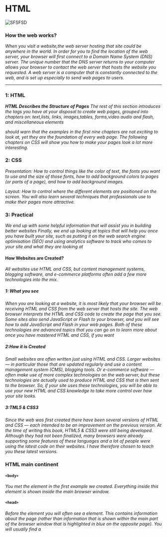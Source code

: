# HTML
![SFSFSD](https://encrypted-tbn0.gstatic.com/images?q=tbn:ANd9GcRfRxCKiS7qkVILEENB6IVCsNH742LMh9buUuZV4REd3iWswQFisYgquJ0qUR8-ped0R2k&usqp=CAU.JPG)
### How the web works?
*When you visit a website,the web server hosting that site could be anywhere in the world. In order for you to find the location of the web server, your browser will first connect to a Domain Name System (DNS) server.*
*The unique number that the  DNS server returns to your computer allows your browser to contact the web server  that hosts the website you  requested. A web server is a  computer that is constantly  connected to the web, and is set  up especially to send web pages to users.*

--------------------------------------------------
### 1: HTML
***HTML Describes the Structure of Pages***
*The rest of this section introduces the tags you have  at your disposal to create web pages, grouped into chapters on: text,lists, links, images,tables,  forms,video audio and flash, and miscellaneous elements*

*should warn that the examples in the first nine chapters are not exciting to look at, yet they are the foundation of every web page. The following chapters on CSS will show you how to make your pages look a lot more interesting.*


### 2: CSS
*Presentation: How to control things like the color of text, the fonts you want to use and the size of those fonts, how to add background colors to pages (or parts of a page), and how to add background images.*

*Layout: How to control where the different elements are positioned on the screen. You will also learn several techniques that professionals use to make  their pages more attractive.*


### 3: Practical
*We end up with some helpful information that will assist you in building better websites*
*Finally, we end up looking at topics that will help you once you have built your site, such as putting it on the web search  engine optimisation (SEO) and using analytics software to track who comes to your site and what 
they are looking at*

#### How Websites are Created?
*All websites use HTML and CSS, but content  management systems, blogging software, and  e-commerce platforms often add a few more technologies into the mix.*

##### 1: What you see
*When you are looking at a  website, it is most likely that  your browser will be receiving  HTML and CSS from the web  server that hosts the site. The  web browser interprets the  HTML and CSS code to create the page that you see. 
Some sites also send JavaScript  or Flash to your browser, and you  will see how to add JavaScript  and Flash in your web pages. Both of these technologies are advanced topics that you can go  on to learn more about once you have mastered HTML and CSS, if you want*


##### 2:How it is Created
*Small websites are often written just using HTML and CSS. Larger websites — in particular  those that are updated regularly  and use a content management  system (CMS), blogging tools.
Or  e-commerce software — often  make use of more complex  technologies on the web server,  but these technologies are  actually used to produce HTML  and CSS that is then sent to the  browser. So, if your site uses  these technologies, you will be  able to use your new HTML and  CSS knowledge to take more  control over how your site looks.*




##### 3:TML5 & CSS3
*Since the web was first created  there have been several versions  of HTML and CSS — each  intended to be an improvement  on the previous version.  At the time of writing this  book, HTML5 & CSS3 were  still being developed. Although  they had not been finalized,  many browsers were already  supporting some features of  these languages and a lot of  people were using the latest  code on their websites. I have  therefore chosen to teach you these latest versions.*




### HTML main continent
#### `<body>`
*You met the <body> element 
in the first example we created. 
Everything inside this element is 
shown inside the main browser 
window.*

#### `<head>`
*Before the <body> element you 
will often see a <head> element. 
This contains information 
about the page (rather than 
information that is shown within 
the main part of the browser 
window that is highlighted in 
blue on the opposite page). 
You will usually find a <title>
element inside the <head>
element.*

#### `<title>`
*The contents of the <title>
element are either shown in the 
top of the browser, above where 
you usually type in the URL of 
the page you want to visit, or 
on the tab for that page (if your 
browser uses tabs to allow you 
to view multiple pages at the 
same time*

`<form>`
*Element uses the action attribute to indicate the page that 
the data is being sent to. Each of the form controls sits inside the <form> element.
 Different types of form control are suited to collecting different types of data. 
The <fieldset> element is used to group related questions together. The <label> element indicates the purpose of each form control.*

----------------------------------------------------
## The Evolution of HTML
>Each new version was designed  to be an improvement on the last (with new elements and  attributes added and older code  removed). 
There have also been several  versions of each browser used to view web pages, each of which implements new code. Not all  web users, however, have the  latest browsers installed on  their computers, which means that not everyone will be able to  view all of the latest features and markup.

#### HTML 4
*With the exception of a few  elements added in HTML5 
(which have been highlighted),  the elements you have seen in  this book were all available in .
Although HTML 4 had some presentational elements to  control the appearance of pages,  authors are not recommended to  use them any more. (Examples include the <center> element  for centering content on a page, <font> for controlling  the appearance of text, and  <strike> to put a line through  the text — all of these can be achieved with CSS instead.)* 



#### XHTML 1.0

*In 1998, a language called XML  was published. Its purpose  was to allow people to write  new markup languages. Since  HTML was the most widely used  markup language around, it was  decided that HTML 4 should be reformulated to follow the rules  of XML and it was renamed  XHTML. This meant that  authors had to follow some new,  more strict rules about writing markup. For example:*


* Every element needed a closing tag (except for empty elements such as <img />).
* Attribute names had to be in lowercase.
* All attributes required a value, and all values were to be placed in double quotes.
* Deprecated elements should no longer be used.
* Every element that was opened inside another element should be closed inside that same element. 

#### HTML5
*web page authors do not need to close all tags, and new elements and attributes will be introduced. 
At the time of writing, the HTML5 specification had not been completed, but the major browser makers had started to implement many of the new features, and web page authors were rapidly adopting the new markup.Despite the fact that HTML5 is not yet completed, you can safely take advantage of the new features of the language as long as you endeavour to ensure that users with older browsers will be able to view your pages (even though some of the extra features will not be visible to them)*

#### some of contents of Html5 codes
`<!-- -->`
*If you want to add a comment 
to your code that will not be 
visible in the user's browser, you 
can add the text between these 
characters:*
`<!-- comment goes here -->`




`<div>`
*The <div> element allows you to 
group a set of elements together 
in one block-level box.*

`<span>`
*The <span> element acts like 
an inline equivalent of the <div>
element. It is used to either*

-|contains
-|-
1|Contain a section of text where there is no other suitable element to differentiate it from its surrounding text
2|Contain a number of inline elements


`<iframe>` 
*An iframe is like a little window 
that has been cut into your 
page — and in that window you 
can see another page. The term 
iframe is an abbreviation of inline 
frame*


`src`
*The src attribute specifies the 
URL of the page to show in the 
frame.*
`height`
*The height attribute specifies 
the height of the iframe in pixels.*
`width`
*The width attribute specifies 
the width of the iframe in pixels.*


`crolling`

*The scrolling attribute will 
not be supported in HTML5. In 
HTML 4 and XHTML, it indicates 
whether the iframe should 
have scrollbars or not. This is 
important if the page inside the 
iframe is larger than the space 
you have allowed for it (using the 
height and width attributes). 

`Scrollbars`

*allow the user to move 
around the frame to see more 
content. It can take one of three 
values: yes (to show scrollbars), 
no (to hide scrollbars) and auto
(to show them only if needed).*

`frameborder`

*The frameborder attribute will 
not be supported in HTML5. In 
HTML 4 and XHTML, it indicates 
whether the frame should have 
a border or not. A value of 0
indicates that no border should 
be shown. A value of 1 indicates 
that a border should be shown.*

`seamless`

*In HTML5, a new attribute 
called seamless can be applied 
to an iframe where scrollbars 
are not desired. The seamless
attribute (like some other new 
HTML5 attributes) does not 
need a value, but you will often 
see authors give it a value of 
seamless. Older browsers 
do not support the seamless
attribute.*

`<meta>`
*The <meta> element lives 
inside the <head> element and 
contains information about that 
web page*

-------------------------------
## Traditional HTML Layouts
![SFSF](https://encrypted-tbn0.gstatic.com/images?q=tbn:ANd9GcSA5CahAwdOWNlETTPhdwfijpYmO2jLVDj3RQ&usqp=CAU.JPG)

>For a long time, web page authors used <div> elements to group together related elements on the page (such as the elements that form a header, an article, footer or sidebar). Authors used class or id attributes to indicate the role of the <div> element in the structure of the page.

1.  `<header>` and `<footer>`

elements can be used for:
* The main header or footer 
that appears at the top or 
bottom of every page on the 
site.
* A header or footer for an 
individual <article> or 
<section> within the page.

2. `<nav>`

*element is used to  contain the major navigational 
blocks on the site such as the primary site navigation. Going back to our blog example, 
if you wanted to finish an article 
with links to related blog posts, 
these would not be counted as major navigational blocks and therefore should not sit inside a <nav> element.* 

`<article>`

*element acts as a container for any section of a page that could stand alone and potentially be syndicated*


`<aside>`

*element has two 
purposes, depending on whether 
it is inside an <article>
element or not.*

`<section>`

*element groups 
related content together, and 
typically each section would 
have its own heading.*

`<hgroup>`

*element is to group together a 
set of one or more <h1> through 
<h6> elements so that they are 
treated as one single heading.*

`<figure>`

*element in Chapter 5 when we 
looked at images. It can be used 
to contain any content that is 
referenced from the main flow of 
an article (not just images).*


~~~~~~
Older browsers that do not know the new HTML5 elements will automatically treat them as inline elements. Therefore, to help older browsers, you should include the line of CSS on the left which states which new elements should be rendered as block-level elements.Also, IE9 was the first version of Internet Explorer to allow CSS rules to be associated with these new HTML5 layout elements. In order to style these elements using earlier versions of IE, you need to use a simple JavaScript known as the HTML5 shiv or  HTML5 shim. 
~~~~~~~~~


### Summary
>The new HTML5 elements indicate the purpose of 
different parts of a web page and help to describe 
its structure.
* The new elements provide clearer code (compared 
with using multiple <div> elements).
* Older browsers that do not understand HTML5 
elements need to be told which elements are 
block-level elements.
* To make HTML5 elements work in Internet Explorer 8 
(and older versions of IE), extra JavaScript is needed, 
which is available free from Google.


-------------------------------------

## Why People Visit YOUR Website?
![HFTH](https://encrypted-tbn0.gstatic.com/images?q=tbn:ANd9GcSTDDBb5yTpG_RSH-4PC9Pp_g_5OJ7CK8Tr7Q&usqp=CAU.JPG)
>Your content and design should 
be influenced by the goals of 
your users. 
To help determine why people 
are coming to your website, 
there are two basic categories of 
questions you can ask:

***1: The first attempts to discover 
the underlying motivations for 
why visitors come to the site.***

***2: The second examines the 
specific goals of the visitors. 
These are the triggers making 
them come to the site now.***


so

#### Key Motivations
* Are they looking for general 
entertainment or do they 
need to achieve a specific 
goal? 
* If there is a specific goal, is 
it a personal or professional 
one?
* Do they see spending time on 
this activity as essential or a 
luxury?..

#### pecific Goals
* Do they want general 
information / research (such 
as background on a topic / 
company), or are they after 
something specific (such as a 
particular fact or information 
on a product)?
* Are they already familiar with 
the service or product that 
you offer or do they need to 
be introduced to it?
* Are they looking for time 
sensitive information, such as 
the latest news or updates on 
a particular topic?



#### Key Information
* Will visitors be familiar with 
your subject area / brand 
or do you need to introduce 
yourself?
* Will they be familiar with 
the product / service / 
information you are covering 
or do they need background 
information on it?
* What are the most important 
features of what you are 
offering?
* What is special about what 
you offer that differentiates 
you from other sites that offer 
something similar?
* Once people have achieved 
the goal that sent them to 
your site, are there common 
questions people ask about 
this subject area?


#### Goods / Services
* How often do the same 
people return to purchase 
from you?
* How often is your stock 
updated or your service 
changed?
Information
* How often is the subject 
updated?
* What percentage of your 
visitors would return for 
regular updates on the 
subject, compared with 
those who will just need the 
information once?...

### Example Site Map
![HH](https://encrypted-tbn0.gstatic.com/images?q=tbn:ANd9GcRDKnEvd8DbxW-XI6lY1XsMAlHax6ywAD7KhrBFgmeeXFZytEVPhAUB9igFHNSv8p1-qcE&usqp=CAU.JPG)


>At the end I hope this page be helpful for you guys and for any kind of assistance please ask me to provide more information that should be so helpful as I can sheerd with you my personal notes written on by my hands on real perpor.
